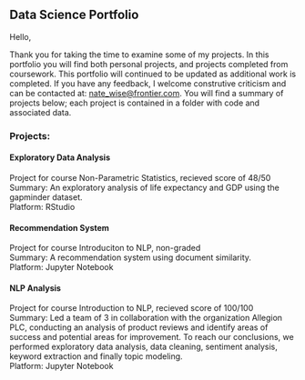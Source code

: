 ## Data Science Portfolio

Hello, 

Thank you for taking the time to examine some of my projects. In this portfolio you will find both personal projects, and projects completed from coursework. This portfolio will continued to be updated as additional work is completed. If you have any feedback, I welcome construtive criticism and can be contacted at: nate_wise@frontier.com. You will find a summary of projects below; each project is contained in a folder with code and associated data.  
  
### Projects:  
#### Exploratory Data Analysis
Project for course Non-Parametric Statistics, recieved score of 48/50  
Summary: An exploratory analysis of life expectancy and GDP using the gapminder dataset.  
Platform: RStudio  
  
#### Recommendation System
Project for course Introduciton to NLP, non-graded  
Summary: A recommendation system using document similarity.  
Platform: Jupyter Notebook  
  
#### NLP Analysis
Project for course Introduction to NLP, recieved score of 100/100  
Summary: Led a team of 3 in collaboration with the organization Allegion PLC, conducting an analysis of product reviews and identify areas of success and potential areas for improvement. To reach our conclusions, we performed exploratory data analysis, data cleaning, sentiment analysis, keyword extraction and finally topic modeling.  
Platform: Jupyter Notebook  

